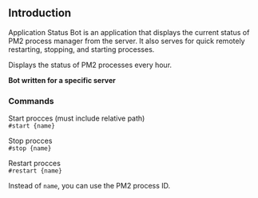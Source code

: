 ## Introduction

Application Status Bot is an application that displays the current status of PM2 process manager from the server. 
It also serves for quick remotely restarting, stopping, and starting processes.

Displays the status of PM2 processes every hour.

**Bot written for a specific server**
### Commands

Start procces (must include relative path)\
`#start {name}`

Stop procces\
`#stop {name}`

Restart procces\
`#restart {name}`

Instead of `name`, you can use the PM2 process ID.
